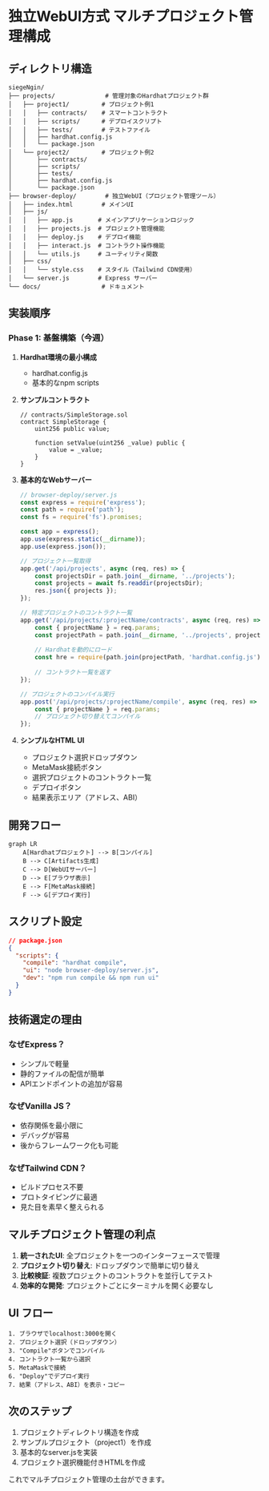# 独立WebUI方式 マルチプロジェクト管理構成

## ディレクトリ構造

```
siegeNgin/
├── projects/              # 管理対象のHardhatプロジェクト群
│   ├── project1/         # プロジェクト例1
│   │   ├── contracts/    # スマートコントラクト
│   │   ├── scripts/      # デプロイスクリプト
│   │   ├── tests/        # テストファイル
│   │   ├── hardhat.config.js
│   │   └── package.json
│   └── project2/         # プロジェクト例2
│       ├── contracts/
│       ├── scripts/
│       ├── tests/
│       ├── hardhat.config.js
│       └── package.json
├── browser-deploy/        # 独立WebUI（プロジェクト管理ツール）
│   ├── index.html        # メインUI
│   ├── js/
│   │   ├── app.js       # メインアプリケーションロジック
│   │   ├── projects.js  # プロジェクト管理機能
│   │   ├── deploy.js    # デプロイ機能
│   │   ├── interact.js  # コントラクト操作機能
│   │   └── utils.js     # ユーティリティ関数
│   ├── css/
│   │   └── style.css    # スタイル（Tailwind CDN使用）
│   └── server.js        # Express サーバー
└── docs/                 # ドキュメント

```

## 実装順序

### Phase 1: 基盤構築（今週）
1. **Hardhat環境の最小構成**
   - hardhat.config.js
   - 基本的なnpm scripts

2. **サンプルコントラクト**
   ```solidity
   // contracts/SimpleStorage.sol
   contract SimpleStorage {
       uint256 public value;
       
       function setValue(uint256 _value) public {
           value = _value;
       }
   }
   ```

3. **基本的なWebサーバー**
   ```javascript
   // browser-deploy/server.js
   const express = require('express');
   const path = require('path');
   const fs = require('fs').promises;
   
   const app = express();
   app.use(express.static(__dirname));
   app.use(express.json());
   
   // プロジェクト一覧取得
   app.get('/api/projects', async (req, res) => {
       const projectsDir = path.join(__dirname, '../projects');
       const projects = await fs.readdir(projectsDir);
       res.json({ projects });
   });
   
   // 特定プロジェクトのコントラクト一覧
   app.get('/api/projects/:projectName/contracts', async (req, res) => {
       const { projectName } = req.params;
       const projectPath = path.join(__dirname, '../projects', projectName);
       
       // Hardhatを動的にロード
       const hre = require(path.join(projectPath, 'hardhat.config.js'));
       
       // コントラクト一覧を返す
   });
   
   // プロジェクトのコンパイル実行
   app.post('/api/projects/:projectName/compile', async (req, res) => {
       const { projectName } = req.params;
       // プロジェクト切り替えてコンパイル
   });
   ```

4. **シンプルなHTML UI**
   - プロジェクト選択ドロップダウン
   - MetaMask接続ボタン
   - 選択プロジェクトのコントラクト一覧
   - デプロイボタン
   - 結果表示エリア（アドレス、ABI）

## 開発フロー

```mermaid
graph LR
    A[Hardhatプロジェクト] --> B[コンパイル]
    B --> C[Artifacts生成]
    C --> D[WebUIサーバー]
    D --> E[ブラウザ表示]
    E --> F[MetaMask接続]
    F --> G[デプロイ実行]
```

## スクリプト設定

```json
// package.json
{
  "scripts": {
    "compile": "hardhat compile",
    "ui": "node browser-deploy/server.js",
    "dev": "npm run compile && npm run ui"
  }
}
```

## 技術選定の理由

### なぜExpress？
- シンプルで軽量
- 静的ファイルの配信が簡単
- APIエンドポイントの追加が容易

### なぜVanilla JS？
- 依存関係を最小限に
- デバッグが容易
- 後からフレームワーク化も可能

### なぜTailwind CDN？
- ビルドプロセス不要
- プロトタイピングに最適
- 見た目を素早く整えられる

## マルチプロジェクト管理の利点

1. **統一されたUI**: 全プロジェクトを一つのインターフェースで管理
2. **プロジェクト切り替え**: ドロップダウンで簡単に切り替え
3. **比較検証**: 複数プロジェクトのコントラクトを並行してテスト
4. **効率的な開発**: プロジェクトごとにターミナルを開く必要なし

## UI フロー

```
1. ブラウザでlocalhost:3000を開く
2. プロジェクト選択（ドロップダウン）
3. "Compile"ボタンでコンパイル
4. コントラクト一覧から選択
5. MetaMaskで接続
6. "Deploy"でデプロイ実行
7. 結果（アドレス、ABI）を表示・コピー
```

## 次のステップ

1. プロジェクトディレクトリ構造を作成
2. サンプルプロジェクト（project1）を作成
3. 基本的なserver.jsを実装
4. プロジェクト選択機能付きHTMLを作成

これでマルチプロジェクト管理の土台ができます。
